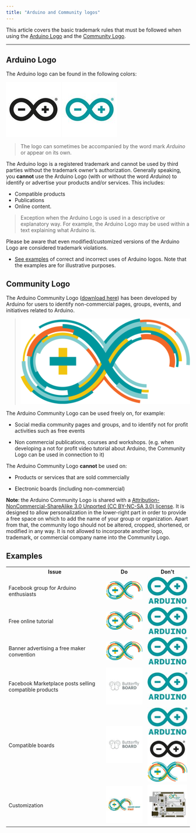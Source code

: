 ```yaml
---
title: "Arduino and Community logos"
---
```


This article covers the basic trademark rules that must be followed when using the [Arduino Logo](#arduino-logo) and the [Community Logo](#community-logo).

---

<h2 id="arduino-logo">Arduino Logo</h2>

The Arduino logo can be found in the following colors:

![Black Arduino Infinity Logo](img/ArduinoLogo_Black.jpg) ![Blue Arduino Infinity Logo](img/ArduinoLogo_Blue.jpg)

 > The logo can sometimes be accompanied by the word mark *Arduino* or appear on its own.

The Arduino logo is a registered trademark and cannot be used by third parties without the trademark owner’s authorization. Generally speaking, you **cannot** use the Arduino Logo (with or without the word *Arduino*) to identify or advertise your products and/or services. This includes:

* Compatible products <!-- link to Compatible products section-->
* Publications <!-- link to Courses, workshops and publications section-->
* Online content.

> Exception when the Arduino Logo is used in a descriptive or explanatory way. For example, the Arduino Logo may be used within a text explaining what Arduino is.

Please be aware that even modified/customized versions of the Arduino Logo are considered trademark violations.

* [See examples](#examples) of correct and incorrect uses of Arduino logos. Note that the examples are for illustrative purposes.

<h2 id="community-logo">Community Logo</h2>

The Arduino Community Logo ([download here](https://www.arduino.cc/en/Trademark/CommunityLogo)) has been developed by Arduino for users to identify non-commercial pages, groups, events, and initiatives related to Arduino.

> ![Infinity Arduino Community Logo](img/ArduinoCommunityLogo.png)

The Arduino Community Logo can be used freely on, for example:

* Social media community pages and groups, and to identify not for profit activities such as free events

* Non commercial publications, courses and workshops. (e.g. when developing a not for profit video tutorial about Arduino, the Community Logo can be used in connection to it)

The Arduino Community Logo **cannot** be used on:

* Products or services that are sold commercially

* Electronic boards (including non-commercial)

**Note**: the Arduino Community Logo is shared with a [Attribution-NonCommercial-ShareAlike 3.0 Unported (CC BY-NC-SA 3.0) license](https://creativecommons.org/licenses/by-nc-sa/3.0/). It is designed to allow personalization in the lower-right part in order to provide a free space on which to add the name of your group or organization. Apart from that, the community logo should not be altered, cropped, shortened, or modified in any way. It is not allowed to incorporate another logo, trademark, or commercial company name into the Community Logo.

<h2 id="examples">Examples</h2>

<table>
  <tr>
    <th>Issue</th>
    <th>Do</th>
    <th>Don't</th>
  </tr>
  <tr>
    <td>Facebook group for Arduino enthusiasts</td>
    <td><img src="img/ArduinoCommunityLogo_table.png" alt="Arduino Community Logo"></td>
    <td><img src="img/ArduinoLogo_Blue_table.jpg" alt="Blue Arduino Infinity Logo"></td>
  </tr>
  <tr>
    <td>Free online tutorial </td>
    <td><img src="img/ArduinoCommunityLogo_table.png" alt="Arduino Community Logo"></td>
    <td><img src="img/ArduinoLogo_Blue_table.jpg" alt="Blue Arduino Infinity Logo"></td>
  </tr>
  <tr>
    <td>Banner advertising a free maker convention </td>
    <td><img src="img/ArduinoCommunityLogo_table.png" alt="Arduino Community Logo"></td>
    <td><img src="img/ArduinoLogo_Blue_table.jpg" alt="Blue Arduino Infinity Logo"></td>
  </tr>
  <tr>
    <td>Facebook Marketplace posts selling compatible products  </td>
    <td><img src="img/ButterflyBoardLogo.jpg" alt="Butterfly board Logo"></td>
    <td><img src="img/ArduinoLogo_Blue_table.jpg" alt="Blue Arduino Infinity Logo"></td>
  </tr>
  <tr>
    <td>Compatible boards </td>
    <td><img src="img/ButterflyBoardLogo.jpg" alt="Butterfly board Logo"></td>
    <td><img src="img/ArduinoLogos_table.png" alt="Blue Arduino logo above black Arduino and Community logos"></td>
  </tr>
  <tr>
    <td>Customization </td>
    <td><img src="img/ArduinoCommunity_example.jpg" alt="Arduino Community logo example with "Arduino Group Italy" written on the bottom right side"></td>
    <td><img src="img/ArduinoCommunity_bad_example.jpg" alt="Arduino Board with Arduino Community logo printed on top "></td>
  </tr>
</table>
